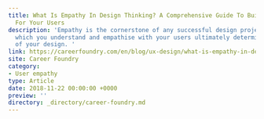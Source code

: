 ```yaml
---
title: What Is Empathy In Design Thinking? A Comprehensive Guide To Building Empathy
  For Your Users
description: 'Empathy is the cornerstone of any successful design project. The extent to
  which you understand and empathise with your users ultimately determines the outcome
  of your design. '
link: https://careerfoundry.com/en/blog/ux-design/what-is-empathy-in-design-thinking/
site: Career Foundry
category:
- User empathy
type: Article
date: 2018-11-22 00:00:00 +0000
preview: ''
directory: _directory/career-foundry.md
---
```

